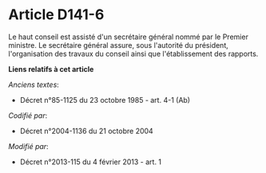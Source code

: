 # Article D141-6

Le haut conseil est assisté d'un secrétaire général nommé par le Premier ministre. Le secrétaire général assure, sous
l'autorité du président, l'organisation des travaux du conseil ainsi que l'établissement des rapports.

**Liens relatifs à cet article**

_Anciens textes_:

  - Décret n°85-1125 du 23 octobre 1985 - art. 4-1 (Ab)

_Codifié par_:

  - Décret n°2004-1136 du 21 octobre 2004

_Modifié par_:

  - Décret n°2013-115 du 4 février 2013 - art. 1
